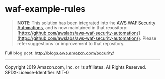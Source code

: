 # waf-example-rules
> **NOTE**: This solution has been integrated into the [AWS WAF Security Automations](https://aws.amazon.com/answers/security/aws-waf-security-automations/), and is now maintained in that repository: [https://github.com/awslabs/aws-waf-security-automations](https://github.com/awslabs/aws-waf-security-automations).
> Please refer suggestions for improvement to that repository.

Full blog post: http://blogs.aws.amazon.com/security/

***

Copyright 2019 Amazon.com, Inc. or its affiliates. All Rights Reserved.
SPDX-License-Identifier: MIT-0
